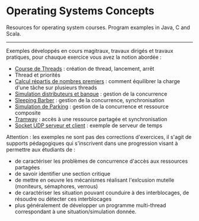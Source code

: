 # Operating Systems Concepts
Resources for operating system courses. Program examples in Java, C and Scala.

----
Exemples développés en cours magitraux, travaux dirigés et travaux pratiques, pour chauque exercice vous avez la notion abordée :
- [Course de Threads](ThreadRace) : création de thread, lancement, arrêt
- Thread et priorités
- [Calcul répartis de nombres premiers](PrimeNmbers) : comment équilibrer la charge d'une tâche sur plusieurs threads
- [Simulation distributeurs et banque](BankSimulation) : gestion de la concurrence
- [Sleeping Barber](SleepingBarber) : gestion de la concurrence, synchronisation
- [Simulation de Parking](ParkingSimulation) : gestion de la concurrence et ressource composite
- [Tramway](TramwaySimulation) : accès à une ressource partagée et synchronisation
- [Socket UDP serveur et client](TimeServerUDP) : exemple de serveur de temps

Attention : les exemples ne sont pas des corrections d'exercices, il s'agit de supports pédagogiques qui s'inscrivent dans une progression visant à permettre aux étudiants de :
 - de caractériser les problèmes de concurrence d'accès aux ressources partagées
 - de savoir identifier une section critique
 - de mettre en oeuvre les mécanismes réalisant l'exlcusion mutelle (moniteurs, sémaphores, verrous)
 - de caractériser les situation pouvant counduire à des interblocages, de résoudre ou détecter ces interblocages
 - plus généralement de développer un programme multi-thread correspondant à une situation/simulation donnée.
